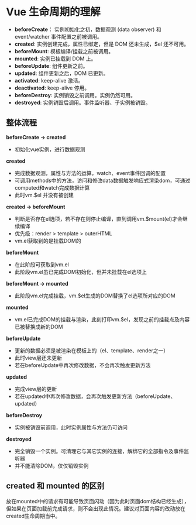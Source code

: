 # Vue 生命周期的理解

- **beforeCreate**： 实例初始化之初，数据观测 (data observer) 和 event/watcher 事件配置之前被调用。
- **created**: 实例创建完成，属性已绑定，但是 DOM 还未生成，$el 还不可用。
- **beforeMount**: 模板编译/挂载之前被调用。
- **mounted**: 实例已挂载到 DOM 上。
- **beforeUpdate**: 组件更新之前。
- **updated**: 组件更新之后，DOM 已更新。
- **activated**: keep-alive 激活。
- **deactivated**: keep-alive 停用。
- **beforeDestroy**: 实例销毁之前调用。实例仍然可用。
- **destroyed**: 实例销毁后调用。事件监听器、子实例被销毁。

## 整体流程

**beforeCreate -> created**

- 初始化vue实例，进行数据观测

**created**

- 完成数据观测，属性与方法的运算，watch、event事件回调的配置
- 可调用methods中的方法，访问和修改data数据触发响应式渲染dom，可通过computed和watch完成数据计算
- 此时vm.$el 并没有被创建

**created -> beforeMount**

- 判断是否存在el选项，若不存在则停止编译，直到调用vm.$mount(el)才会继续编译
- 优先级：render > template > outerHTML
- vm.el获取到的是挂载DOM的

**beforeMount**

- 在此阶段可获取到vm.el
- 此阶段vm.el虽已完成DOM初始化，但并未挂载在el选项上

**beforeMount -> mounted**

- 此阶段vm.el完成挂载，vm.$el生成的DOM替换了el选项所对应的DOM

**mounted**

- vm.el已完成DOM的挂载与渲染，此刻打印vm.$el，发现之前的挂载点及内容已被替换成新的DOM

**beforeUpdate**

- 更新的数据必须是被渲染在模板上的（el、template、render之一）
- 此时view层还未更新
- 若在beforeUpdate中再次修改数据，不会再次触发更新方法

**updated**

- 完成view层的更新
- 若在updated中再次修改数据，会再次触发更新方法（beforeUpdate、updated）

**beforeDestroy**

- 实例被销毁前调用，此时实例属性与方法仍可访问

**destroyed**

- 完全销毁一个实例。可清理它与其它实例的连接，解绑它的全部指令及事件监听器
- 并不能清除DOM，仅仅销毁实例

## created 和 mounted 的区别

放在mounted中的请求有可能导致页面闪动（因为此时页面dom结构已经生成），但如果在页面加载前完成请求，则不会出现此情况。建议对页面内容的改动放在created生命周期当中。